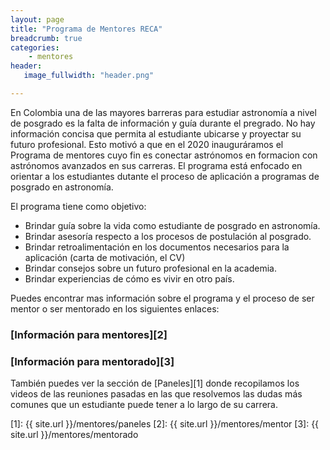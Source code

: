 ```yaml
---
layout: page
title: "Programa de Mentores RECA"
breadcrumb: true
categories:
    - mentores
header:
   image_fullwidth: "header.png"

---
```


En Colombia una de las mayores barreras para estudiar astronomía a nivel de posgrado es la falta de información y guía durante el pregrado. 
No hay información concisa que permita al estudiante ubicarse y proyectar su futuro profesional. 
Esto motivó a que en el 2020 inauguráramos el Programa de mentores cuyo fin es conectar astrónomos en
formacion con astrónomos avanzados en sus carreras. El programa está enfocado en
orientar a los estudiantes dutante el proceso de aplicación a programas de
posgrado en astronomía.

El programa tiene como objetivo:

* Brindar guía sobre la vida como estudiante de posgrado en astronomía.
* Brindar asesoría respecto a los procesos de postulación al posgrado.
* Brindar retroalimentación en los documentos necesarios para la aplicación (carta de motivación, el CV)
* Brindar consejos sobre un futuro profesional en la academia.
* Brindar experiencias de cómo es vivir en otro país.

Puedes encontrar mas información sobre el programa y el proceso de ser mentor o ser mentorado en los siguientes enlaces:
  
### **[Información para mentores][2]** 

### **[Información para mentorado][3]**


También puedes ver la sección de [Paneles][1] donde recopilamos los videos de las reuniones pasadas en las que
resolvemos las dudas más comunes que un estudiante puede tener a lo largo de su carrera. 

 [1]: {{ site.url }}/mentores/paneles
 [2]: {{ site.url }}/mentores/mentor
 [3]: {{ site.url }}/mentores/mentorado
